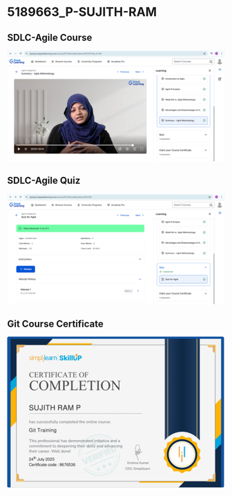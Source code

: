 # 5189663_P-SUJITH-RAM

## SDLC-Agile Course
![SDLC-Agile Course](SDLC/5189663_P%20SUJITH%20RAM%20SDLC%20COURSE.png)  

## SDLC-Agile Quiz
![SDLC-Agile Quiz](SDLC/5189663_P%20SUJITH%20RAM%20SDLC%20QUIZ.png)

## Git Course Certificate
![Git Course Certificate](Git/CERTIFICATES/5189663_P%20SUJITH%20RAM%20Git%20Training%20Certificate.jpg)

